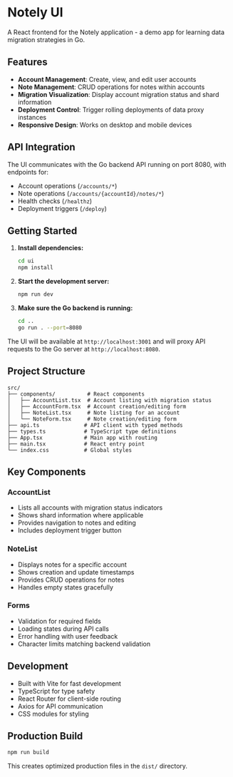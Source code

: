 # Notely UI

A React frontend for the Notely application - a demo app for learning data migration strategies in Go.

## Features

- **Account Management**: Create, view, and edit user accounts
- **Note Management**: CRUD operations for notes within accounts
- **Migration Visualization**: Display account migration status and shard information
- **Deployment Control**: Trigger rolling deployments of data proxy instances
- **Responsive Design**: Works on desktop and mobile devices

## API Integration

The UI communicates with the Go backend API running on port 8080, with endpoints for:

- Account operations (`/accounts/*`)
- Note operations (`/accounts/{accountId}/notes/*`)
- Health checks (`/healthz`)
- Deployment triggers (`/deploy`)

## Getting Started

1. **Install dependencies:**
   ```bash
   cd ui
   npm install
   ```

2. **Start the development server:**
   ```bash
   npm run dev
   ```

3. **Make sure the Go backend is running:**
   ```bash
   cd ..
   go run . --port=8080
   ```

The UI will be available at `http://localhost:3001` and will proxy API requests to the Go server at `http://localhost:8080`.

## Project Structure

```
src/
├── components/          # React components
│   ├── AccountList.tsx  # Account listing with migration status
│   ├── AccountForm.tsx  # Account creation/editing form
│   ├── NoteList.tsx     # Note listing for an account
│   └── NoteForm.tsx     # Note creation/editing form
├── api.ts              # API client with typed methods
├── types.ts            # TypeScript type definitions
├── App.tsx             # Main app with routing
├── main.tsx            # React entry point
└── index.css           # Global styles
```

## Key Components

### AccountList
- Lists all accounts with migration status indicators
- Shows shard information where applicable
- Provides navigation to notes and editing
- Includes deployment trigger button

### NoteList
- Displays notes for a specific account
- Shows creation and update timestamps
- Provides CRUD operations for notes
- Handles empty states gracefully

### Forms
- Validation for required fields
- Loading states during API calls
- Error handling with user feedback
- Character limits matching backend validation

## Development

- Built with Vite for fast development
- TypeScript for type safety
- React Router for client-side routing
- Axios for API communication
- CSS modules for styling

## Production Build

```bash
npm run build
```

This creates optimized production files in the `dist/` directory.